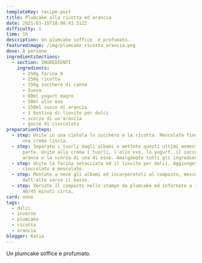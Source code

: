 ```yaml
---
templateKey: recipe-post
title: Plumcake alla ricotta ed arancia
date: 2021-03-15T18:08:41.512Z
difficulty: 1
time: 1h
description: Un plumcake soffice  e profumato.
featuredimage: /img/plumcake_ricotta_arancia.png
dose: 8 persone
ingredientsSections:
  - section: INGREDIENTI
    ingredients:
      - 250g farina 0
      - 250g ricotta
      - 150g zucchero di canna
      - 2uova
      - 80ml yogurt magro
      - 50ml olio evo
      - 150ml succo di arancia
      - 1 bustina di lievito per dolci
      - scorza di un'arancia
      - gocce di cioccolato
preparationSteps:
  - step: Unite in una ciotola lo zucchero e la ricotta. Mescolate fino ad ottenere
      una crema liscia.
  - step: Separate i tuorli dagli albumi e mettete questi ultimi momentaneamente da
      parte. Unite alla crema i tuorli, l'olio evo, lo yogurt, il succo delle
      arance e la scorza di una di esse. Amalgamate tutti gli ingredienti.
  - step: Unite la farina setacciata ed il lievito per dolci. Aggiungete le gocce di
      cioccolato e mescolate.
  - step: Montate a neve gli albumi ed incorporateli al composto, mescolando
      dall'alto verso il basso.
  - step: Versate il composto nello stampo da plumcake ed infornate a 180°C per
      40/45 minuti circa.
card: none
tags:
  - dolci
  - inverno
  - plumcake
  - ricotta
  - arancia
blogger: Katia
---
```

Un plumcake soffice  e profumato.